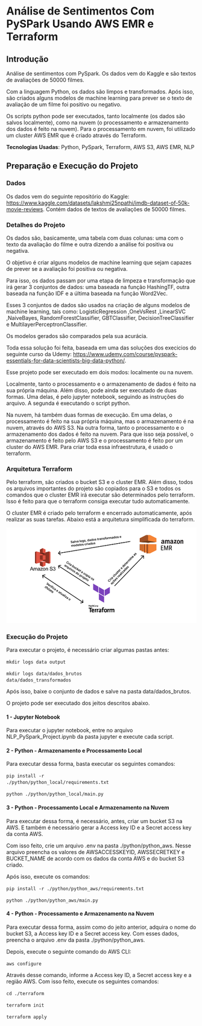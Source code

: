 # Análise de Sentimentos Com PySPark Usando AWS EMR e Terraform

## Introdução

Análise de sentimentos com PySpark. Os dados vem do Kaggle e são textos de avaliações de 50000 filmes.

Com a linguagem Python, os dados são limpos e transformados. Após isso, são criados alguns modelos de machine learning para prever se o texto de avaliação de um filme foi positivo ou negativo.

Os scripts python pode ser executados, tanto localmente (os dados são salvos localmente), como na nuvem (o processamento e armazenamento dos dados é feito na nuvem). Para o processamento em nuvem, foi utilizado um cluster AWS EMR que é criado através do Terraform.

**Tecnologias Usadas**: Python, PySpark, Terraform, AWS S3, AWS EMR, NLP

## Preparação e Execução do Projeto

### Dados

Os dados vem do seguinte repositório do Kaggle: https://www.kaggle.com/datasets/lakshmi25npathi/imdb-dataset-of-50k-movie-reviews. Contém dados de textos de avaliações de 50000 filmes.

### Detalhes do Projeto

Os dados são, basicamente, uma tabela com duas colunas: uma com o texto da avaliação do filme e outra dizendo a análise foi positiva ou negativa.

O objetivo é criar alguns modelos de machine learning que sejam capazes de prever se a avaliação foi positiva ou negativa.

Para isso, os dados passam por uma etapa de limpeza e transformação que irá gerar 3 conjuntos de dados: uma baseada na função HashingTF, outra baseada na função IDF e a última baseada na função Word2Vec.

Esses 3 conjuntos de dados são usados na criação de alguns modelos de machine learning, tais como: LogisticRegression ,OneVsRest ,LinearSVC ,NaiveBayes, RandomForestClassifier, GBTClassifier, DecisionTreeClassifier e MultilayerPerceptronClassifier.

Os modelos gerados são comparados pela sua acurácia.

Toda essa solução foi feita, baseada em uma das soluções dos execicios do seguinte curso da Udemy: https://www.udemy.com/course/pyspark-essentials-for-data-scientists-big-data-python/.

Esse projeto pode ser executado em dois modos: localmente ou na nuvem.

Localmente, tanto o processamento e o armazenamento de dados é feito na sua própria máquina. Além disso, pode ainda ser executado de duas formas. Uma delas, é pelo jupyter notebook, seguindo as instruções do arquivo. A segunda é executando o script python.

Na nuvem, há também duas formas de execução. Em uma delas, o processamento é feito na sua própria máquina, mas o armazenamento é na nuvem, através do AWS S3. Na outra forma, tanto o processamento e o armazenamento dos dados é feito na nuvem. Para que isso seja possível, o armazenamento é feito pelo AWS S3 e o processamento é feito por um cluster do AWS EMR. Para criar toda essa infraestrutura, é usado o terraform.

### Arquitetura Terraform

Pelo terraform, são criados o bucket S3 e o cluster EMR. Além disso, todos os arquivos importantes do projeto são copiados para o S3 e todos os comandos que o cluster EMR irá executar são determinados pelo terraform. Isso é feito para que o terraform consiga executar tudo automaticamente.

O cluster EMR é criado pelo terraform e encerrado automaticamente, após realizar as suas tarefas. Abaixo está a arquitetura simplificada do terraform.

<img src="./imgs/TerraformArquitetura.png">

### Execução do Projeto

Para executar o projeto, é necessário criar algumas pastas antes:

<code>mkdir logs data output</code>

<code>mkdir logs data/dados_brutos data/dados_transformados</code>

Após isso, baixe o conjunto de dados e salve na pasta data/dados_brutos.

O projeto pode ser executado dos jeitos descritos abaixo.

#### 1 - Jupyter Notebook

Para executar o jupyter notebook, entre no arquivo NLP_PySpark_Project.ipynb da pasta jupyter e execute cada script.

#### 2 - Python - Armazenamento e Processamento Local

Para executar dessa forma, basta executar os seguintes comandos:

<code>pip install -r ./python/python_local/requirements.txt</code>

<code>python ./python/python_local/main.py</code>

#### 3 - Python - Processamento Local e Armazenamento na Nuvem

Para executar dessa forma, é necessário, antes, criar um bucket S3 na AWS. E também é necessário gerar a Access key ID e a Secret access key da conta AWS.

Com isso feito, crie um arquivo .env na pasta ./python/python_aws. Nesse arquivo preencha os valores de AWSACCESSKEYID, AWSSECRETKEY e BUCKET_NAME de acordo com os dados da conta AWS e do bucket S3 criado.

Após isso, execute os comandos:

<code>pip install -r ./python/python_aws/requirements.txt</code>

<code>python ./python/python_aws/main.py</code>

#### 4 - Python - Processamento e Armazenamento na Nuvem

Para executar dessa forma, assim como do jeito anterior, adquira o nome do bucket S3, a Access key ID e a Secret access key. Com esses dados, preencha o arquivo .env da pasta ./python/python_aws.

Depois, execute o seguinte comando do AWS CLI:

<code>aws configure</code>

Através desse comando, informe a Access key ID, a Secret access key e a região AWS. Com isso feito, execute os seguintes comandos:

<code>cd ./terraform</code>

<code>terraform init</code>

<code>terraform apply</code>

